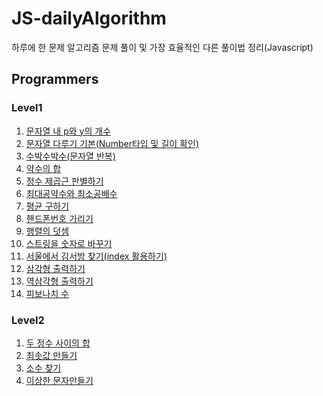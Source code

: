 # JS-dailyAlgorithm
하루에 한 문제 알고리즘 문제 풀이 및 가장 효율적인 다른 풀이법 정리(Javascript)

## Programmers	

### Level1

1. [문자열 내 p와 y의 개수](https://github.com/BeomyeonAndrewKim/js-dailyalgorithm/blob/master/Programmers/Level1/Level1.%20%EB%AC%B8%EC%9E%90%EC%97%B4%20%EB%82%B4%20p%EC%99%80%20y%EC%9D%98%20%EA%B0%9C%EC%88%98.md)
2. [문자열 다루기 기본(Number타입 및 길이 확인)](https://github.com/BeomyeonAndrewKim/js-dailyalgorithm/blob/master/Programmers/Level1/Level1.%20%EB%AC%B8%EC%9E%90%EC%97%B4%20%EB%8B%A4%EB%A3%A8%EA%B8%B0%20%EA%B8%B0%EB%B3%B8(Number%ED%83%80%EC%9E%85%20%EB%B0%8F%20%EA%B8%B8%EC%9D%B4%20%ED%99%95%EC%9D%B8).md)
3. [수박수박수(문자열 반복)](https://github.com/BeomyeonAndrewKim/js-dailyalgorithm/blob/master/Programmers/Level1/Level1.%20%EC%88%98%EB%B0%95%EC%88%98%EB%B0%95%EC%88%98.md)
4. [약수의 합](https://github.com/BeomyeonAndrewKim/js-dailyalgorithm/blob/master/Programmers/Level1/Level1.%20%EC%95%BD%EC%88%98%EC%9D%98%20%ED%95%A9.md)
5. [정수 제곱근 판별하기](https://github.com/BeomyeonAndrewKim/js-dailyalgorithm/blob/master/Programmers/Level1/Level1.%20%EC%A0%95%EC%88%98%20%EC%A0%9C%EA%B3%B1%EA%B7%BC%20%ED%8C%90%EB%B3%84%ED%95%98%EA%B8%B0.md)
6. [최대공약수와 최소공배수](https://github.com/BeomyeonAndrewKim/js-dailyalgorithm/blob/master/Programmers/Level1/Level1.%20%EC%B5%9C%EB%8C%80%EA%B3%B5%EC%95%BD%EC%88%98%EC%99%80%20%EC%B5%9C%EC%86%8C%EA%B3%B5%EB%B0%B0%EC%88%98.md)
7. [평균 구하기](https://github.com/BeomyeonAndrewKim/js-dailyalgorithm/blob/master/Programmers/Level1/Level1.%20%ED%8F%89%EA%B7%A0%20%EA%B5%AC%ED%95%98%EA%B8%B0.md)
8. [핸드폰번호 가리기](https://github.com/BeomyeonAndrewKim/js-dailyalgorithm/blob/master/Programmers/Level1/Level1.%20%ED%95%B8%EB%93%9C%ED%8F%B0%EB%B2%88%ED%98%B8%20%EA%B0%80%EB%A6%AC%EA%B8%B0.md)
9. [행렬의 덧셈](https://github.com/BeomyeonAndrewKim/js-dailyalgorithm/blob/master/Programmers/Level1/Level1.%20%ED%96%89%EB%A0%AC%EC%9D%98%20%EB%8D%A7%EC%85%88.md)
10. [스트링을 숫자로 바꾸기](https://github.com/BeomyeonAndrewKim/js-dailyalgorithm/blob/master/Programmers/Level1/Level1.%20%EC%8A%A4%ED%8A%B8%EB%A7%81%EC%9D%84%20%EC%88%AB%EC%9E%90%EB%A1%9C%20%EB%B0%94%EA%BE%B8%EA%B8%B0.md)
11. [서울에서 김서방 찾기(index 활용하기)](https://github.com/BeomyeonAndrewKim/js-dailyalgorithm/blob/master/Programmers/Level1/Level1.%20%EC%84%9C%EC%9A%B8%EC%97%90%EC%84%9C%20%EA%B9%80%EC%84%9C%EB%B0%A9%20%EC%B0%BE%EA%B8%B0(index%20%ED%99%9C%EC%9A%A9%ED%95%98%EA%B8%B0).md)
12. [삼각형 출력하기](https://github.com/BeomyeonAndrewKim/js-dailyalgorithm/blob/master/Programmers/Level1/Level1.%20%EC%82%BC%EA%B0%81%ED%98%95%20%EC%B6%9C%EB%A0%A5%ED%95%98%EA%B8%B0.md)
13. [역삼각형 출력하기](https://github.com/BeomyeonAndrewKim/js-dailyalgorithm/blob/master/Programmers/Level1/Level1.%20%EC%97%AD%EC%82%BC%EA%B0%81%ED%98%95%20%EC%B6%9C%EB%A0%A5%ED%95%98%EA%B8%B0.md)
14. [피보나치 수](https://github.com/BeomyeonAndrewKim/js-dailyalgorithm/blob/master/Programmers/Level1/Level1.%20%ED%94%BC%EB%B3%B4%EB%82%98%EC%B9%98%20%EC%88%98.md)

### Level2

1. [두 정수 사이의 합](https://github.com/BeomyeonAndrewKim/js-dailyalgorithm/blob/master/Programmers/Level2/Level2.%20%EB%91%90%20%EC%A0%95%EC%88%98%20%EC%82%AC%EC%9D%B4%EC%9D%98%20%ED%95%A9.md)
2. [최솟값 만들기](https://github.com/BeomyeonAndrewKim/js-dailyalgorithm/blob/master/Programmers/Level2/Level2.%20%EC%B5%9C%EC%86%9F%EA%B0%92%20%EB%A7%8C%EB%93%A4%EA%B8%B0.md)
3. [소수 찾기](https://github.com/BeomyeonAndrewKim/js-dailyalgorithm/blob/master/Programmers/Level2/Level2.%20%EC%B5%9C%EC%86%9F%EA%B0%92%20%EB%A7%8C%EB%93%A4%EA%B8%B0.md)
4. [이상한 문자만들기](https://github.com/BeomyeonAndrewKim/js-dailyalgorithm/blob/master/Programmers/Level2/Level2.%20%EC%9D%B4%EC%83%81%ED%95%9C%20%EB%AC%B8%EC%9E%90%EB%A7%8C%EB%93%A4%EA%B8%B0.md)